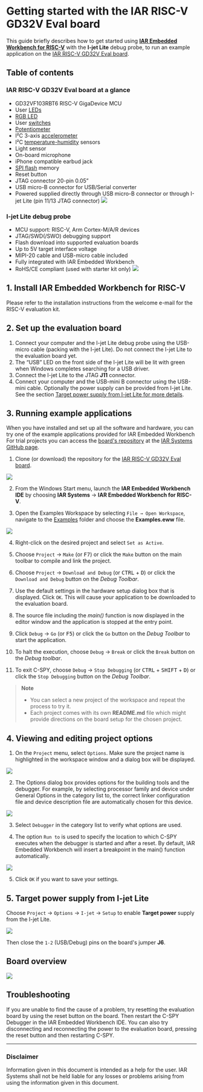 # Getting started with the IAR RISC-V GD32V Eval board

This guide briefly describes how to get started using __[IAR Embedded Workbench for RISC-V](https://www.iar.com/riscv)__ with the __I-jet Lite__ debug probe, to run an example application on the [IAR RISC-V GD32V Eval board](https://iar.com/evalkit). 

## Table of contents


### IAR RISC-V GD32V Eval board at a glance
* GD32VF103RBT6 RISC-V GigaDevice MCU
* User [LEDs](../Examples/leds)
* [RGB LED](../Examples/rgb-led)
* User [switches](../Examples/switches)
* [Potentiometer](../Examples/potentiometer)
* I²C 3-axis [accelerometer](../Examples/potentiometer)
* I²C [temperature-humidity](../Examples/temperature-humidity) sensors
* Light sensor
* On-board microphone
* iPhone compatible earbud jack
* [SPI flash](../Examples/spi-flash) memory
* Reset button 
* JTAG connector 20-pin 0.05” 
* USB micro-B connector for USB/Serial converter 
* Powered supplied directly through USB micro-B connector or through I-jet Lite (pin 11/13 JTAG connector)
![](images/00-board.png)

### I-jet Lite debug probe 
* MCU support: RISC-V, Arm Cortex-M/A/R devices 
* JTAG/SWD(/SWO) debugging support 
* Flash download into supported evaluation boards 
* Up to 5V target interface voltage 
* MIPI-20 cable and USB-micro cable included 
* Fully integrated with IAR Embedded Workbench 
* RoHS/CE compliant (used with starter kit only)
![](images/00-ijet-lite.png)
 
## 1.	Install IAR Embedded Workbench for RISC-V

Please refer to the installation instructions from the welcome e-mail for the RISC-V evaluation kit.

## 2.	Set up the evaluation board

1. Connect your computer and the I-jet Lite debug probe using the USB-micro cable (packing with the I-jet Lite). Do not connect the I-jet Lite to the evaluation board yet.
2. The “USB” LED on the front side of the I-jet Lite will be lit with green when Windows completes searching for a USB driver. 
3. Connect the I-jet Lite to the JTAG __J11__ connector. 
4. Connect your computer and the USB-mini B connector using the USB-mini cable. Optionally the power supply can be provided from I-jet Lite. See the section [Target power supply from I-jet Lite for more details](5-target-power-supply-from-i-jet-lite). 

## 3.	Running example applications

When you have installed and set up all the software and hardware, you can try one of the example applications provided for IAR Embedded Workbench For trial projects you can access the [board's repository](https://github.com/IARSystems/iar-risc-v-gd32v-eval) at the [IAR Systems GitHub page](https://github.com/IARSystems).

1. Clone (or download) the repository for the [IAR RISC-V GD32V Eval board](https://github.com/IARSystems/iar-risc-v-gd32v-eval).

![](images/01-repo.png)

2. From the Windows Start menu, launch the __IAR Embedded Workbench IDE__ by choosing __IAR Systems__ → __IAR Embedded Workbench for RISC-V__.

3. Open the Examples Workspace by selecting `File → Open Workspace`, navigate to the [Examples](Examples) folder and choose the __Examples.eww__ file.

![](images/02-examples.png)

4. Right-click on the desired project and select `Set as Active`.

5. Choose `Project` → `Make` (or <kbd>F7</kbd>) or click the `Make` button on the main toolbar to compile and link the project.

6. Choose `Project` → `Download and Debug` (or <kbd>CTRL</kbd> + <kbd>D</kbd>) or click the `Download and Debug` button on the _Debug Toolbar_.

7. Use the default settings in the hardware setup dialog box that is displayed. Click `OK`. This will cause your application to be downloaded to the evaluation board.

8. The source file including the _main()_ function is now displayed in the editor window and the application is stopped at the entry point.

9. Click `Debug` → `Go` (or <kbd>F5</kbd>) or click the `Go` button on the _Debug Toolbar_ to start the application. 

10. To halt the execution, choose `Debug` → `Break` or click the `Break` button on the _Debug toolbar_.

11.	To exit C-SPY, choose `Debug` → `Stop Debugging` (or <kbd>CTRL</kbd> + <kbd>SHIFT</kbd> + <kbd>D</kbd>) or click the `Stop Debugging` button on the _Debug Toolbar_.

> __Note__
> * You can select a new project of the workspace and repeat the process to try it.
> * Each project comes with its own __README.md__ file which might provide directions on the board setup for the chosen project.

##  4. Viewing and editing project options

1. On the `Project` menu, select `Options`. Make sure the project name is highlighted in the workspace window and a dialog box will be displayed.

![](images/03-options.png)
 
2. The Options dialog box provides options for the building tools and the debugger. For example, by selecting processor family and device under General Options in the category list to, the correct linker configuration file and device description file are automatically chosen for this device.

![](images/04-target.png)
 
3. Select `Debugger` in the category list to verify what options are used.

4. The option `Run to` is used to specify the location to which C-SPY executes when the debugger is started and after a reset. By default, IAR Embedded Workbench will insert a breakpoint in the main() function automatically.

![](images/05-debugger.png)
 
5. Click `OK` if you want to save your settings.

## 5. Target power supply from I-jet Lite

Choose `Project` → `Options` → `I-jet` → `Setup` to enable __Target power__ supply from the I-jet Lite. 

![](images/07-board-layout.png)

Then close the `1-2` (USB/Debug) pins on the board's jumper __J6__.

## Board overview

![](images/07-ijet.png)
 
## Troubleshooting
If you are unable to find the cause of a problem, try resetting the evaluation board by using the reset button on the board. Then restart the C-SPY Debugger in the IAR Embedded Workbench IDE. You can also try disconnecting and reconnecting the power to the evaluation board, pressing the reset button and then restarting C-SPY.

---
### Disclaimer
Information given in this document is intended as a help for the user. IAR Systems shall not be held liable for any losses or problems arising from using the information given in this document. 
